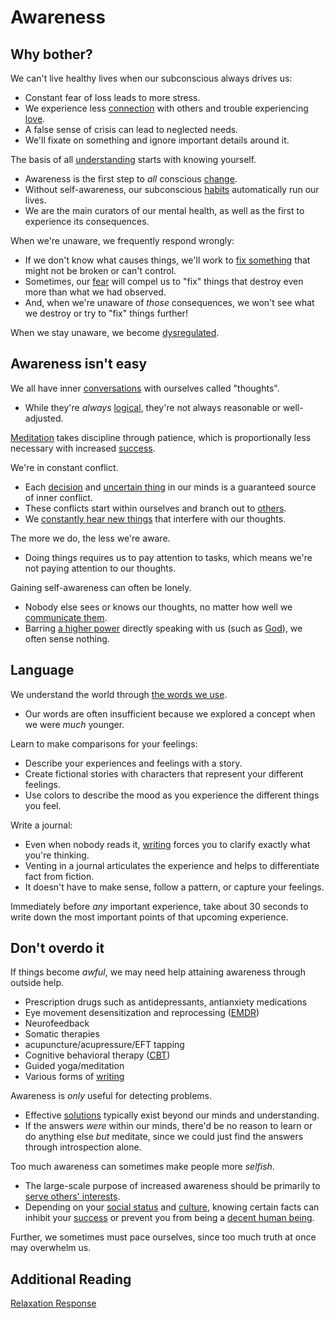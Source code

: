 
# Awareness

## Why bother?

We can't live healthy lives when our subconscious always drives us:

- Constant fear of loss leads to more stress.
- We experience less [connection](people-1_why.md) with others and trouble experiencing [love](people-love.md).
- A false sense of crisis can lead to neglected needs.
- We'll fixate on something and ignore important details around it.

The basis of all [understanding](understanding.md) starts with knowing yourself.

- Awareness is the first step to *all* conscious [change](changes.md).
- Without self-awareness, our subconscious [habits](habits.md) automatically run our lives.
- We are the main curators of our mental health, as well as the first to experience its consequences.

When we're unaware, we frequently respond wrongly:

- If we don't know what causes things, we'll work to [fix something](fix.md) that might not be broken or can't control.
- Sometimes, our [fear](mind-feelings-fear.md) will compel us to "fix" things that destroy even more than what we had observed.
- And, when we're unaware of *those* consequences, we won't see what we destroy or try to "fix" things further!

When we stay unaware, we become [dysregulated](awareness-dysregulation.md).

## Awareness isn't easy

We all have inner [conversations](people-conversation.md) with ourselves called "thoughts".

- While they're *always* [logical](logic.md), they're not always reasonable or well-adjusted.

[Meditation](awareness-meditation.md) takes discipline through patience, which is proportionally less necessary with increased [success](success-1_why.md).

We're in constant conflict.

- Each [decision](decisions.md) and [uncertain thing](unknown.md) in our minds is a guaranteed source of inner conflict.
- These conflicts start within ourselves and branch out to [others](people-conflicts.md).
- We [constantly hear new things](information.md) that interfere with our thoughts.

The more we do, the less we're aware.

- Doing things requires us to pay attention to tasks, which means we're not paying attention to our thoughts.

Gaining self-awareness can often be lonely.

- Nobody else sees or knows our thoughts, no matter how well we [communicate them](language-speaking.md).
- Barring [a higher power](religion-answers.md) directly speaking with us (such as [God](jesus-gospel.md)), we often sense nothing.

## Language

We understand the world through [the words we use](language.md).

- Our words are often insufficient because we explored a concept when we were *much* younger.

Learn to make comparisons for your feelings:

- Describe your experiences and feelings with a story.
- Create fictional stories with characters that represent your different feelings.
- Use colors to describe the mood as you experience the different things you feel.

Write a journal:

- Even when nobody reads it, [writing](language-writing.md) forces you to clarify exactly what you're thinking.
- Venting in a journal articulates the experience and helps to differentiate fact from fiction.
- It doesn't have to make sense, follow a pattern, or capture your feelings.

Immediately before *any* important experience, take about 30 seconds to write down the most important points of that upcoming experience.

## Don't overdo it

If things become *awful*, we may need help attaining awareness through outside help.

- Prescription drugs such as antidepressants, antianxiety medications
- Eye movement desensitization and reprocessing ([EMDR](https://en.wikipedia.org/wiki/Eye_movement_desensitization_and_reprocessing))
- Neurofeedback
- Somatic therapies
- acupuncture/acupressure/EFT tapping
- Cognitive behavioral therapy ([CBT](https://en.wikipedia.org/wiki/Cognitive_behavioral_therapy))
- Guided yoga/meditation
- Various forms of [writing](language-writing.md)

Awareness is *only* useful for detecting problems.

- Effective [solutions](mind-creativity.md) typically exist beyond our minds and understanding.
- If the answers *were* within our minds, there'd be no reason to learn or do anything else *but* meditate, since we could just find the answers through introspection alone.

Too much awareness can sometimes make people more *selfish*.

- The large-scale purpose of increased awareness should be primarily to [serve others' interests](people-3_respect.md).
- Depending on your [social status](groupsmember.md) and [culture](culture.md), knowing certain facts can inhibit your [success](success-1_why.md) or prevent you from being a [decent human being](people-3_respect.md).

Further, we sometimes must pace ourselves, since too much truth at once may overwhelm us.

## Additional Reading

[Relaxation Response](http://www.relaxationresponse.org/)
